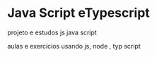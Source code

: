 # Java Script eTypescript    
 projeto e estudos js java script  
 
aulas e exercícios usando js, node , typ script